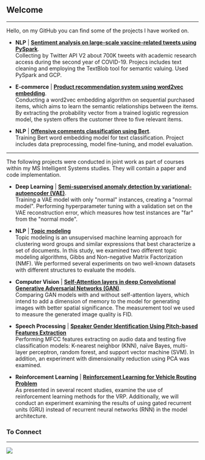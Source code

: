 ## Welcome
---

Hello, on my GitHub you can find some of the projects I have worked on.



* **NLP** | [**Sentiment analysis on large-scale vaccine-related tweets using PySpark**](https://github.com/rotembaruch/twitter-bot-detection). 
<br>Collecting by Twitter API V2 about 700K tweets with academic research access during the second year of COVID-19. Projecs includes text cleaning and employing the TextBlob tool for semantic valuing. Used PySpark and GCP.

* **E-commerce** | [**Product recommendation system using word2vec embedding**](https://github.com/rotembaruch/Product-Recommendation-System). 
<br>Conducting a word2vec embedding algorithm on sequential purchased items, which aims to learn the semantic relationships between the items. By extracting the probability vector from a trained logistic regression model, the system offers the customer three to five relevant items.

* **NLP** | [**Offensive comments classification using Bert**](https://github.com/rotembar22/Offensive-comments-classification-using-Bert). 
<br>Training Bert word embedding model for text classification. Project includes data preprocessing, model fine-tuning, and model evaluation.

___________________________________________________________________________________________________________________________________________________

The following projects were conducted in joint work as part of courses within my  MS Intelligent Systems studies. They will contain a paper and code implementation.

* **Deep Learning** | [**Semi-supervised anomaly detection by variational-autoencoder (VAE)**](https://github.com/rotembaruch/Semi-Supervised-Anomaly-Detection-by-Variational-Autoencoder-). 
<br>Training a VAE model with only "normal" instances, creating a "normal model". Performing hyperparameter tuning with a validation set on the VAE reconstruction error, which measures how test instances are "far" from the "normal mode".

* **NLP** |  [**Topic modeling**](https://github.com/rotembaruch/Gibbs-And-NMF-For-Topic-Modeling) 
<br>Topic modeling is an unsupervised machine learning approach for clustering word groups and similar expressions that best characterize a set of documents. In this study, we examined two different topic modeling algorithms, Gibbs and Non-negative Matrix Factorization (NMF). We performed several experiments on two well-known datasets with different structures to evaluate the models.

* **Computer Vision** |  [**Self-Attention layers in deep Convolutional Generative Adversarial Networks (GAN)**](https://github.com/rotembaruch/Self--Attention-Layers-in-Deep-Convolutional-Generative-Adversarial-Networks). 
<br>Comparing GAN models with and without self-attention layers, which intend to add a dimension of memory to the model for generating images with better spatial significance. The measurement tool we used to measure the generated image quality is FID.

* **Speech Processing** |  [**Speaker Gender Identification Using Pitch-based Features Extraction**](https://github.com/rotembar22/Speaker-Gender-Identification-Using-Pitch-based-Features-Extraction) 
<br>Performing MFCC features extracting on audio data and testing five classification models: K-nearest neighbor (KNN), naïve Bayes, multi-layer perceptron, random forest, and support vector machine (SVM). In addition, an experiment with dimensionality reduction using PCA was examined.


* **Reinforcement Learning** |  [**Reinforcement Learning for Vehicle Routing Problem**](https://github.com/rotembar22/Reinforcement-Learning-for-Vehicle-Routing-Problem-VRP-) 
<br>As presented in several recent studies, examine the use of reinforcement learning methods for the VRP. Additionally, we will conduct an experiment examining the results of using gated recurrent units (GRU) instead of recurrent neural networks (RNN) in the model architecture.


### To Connect
---

 [<img src="https://img.shields.io/badge/linkedin-%230077B5.svg?&style=for-the-badge&logo=linkedin&logoColor=white" />](https://www.linkedin.com/in/rotembar-ai/)

